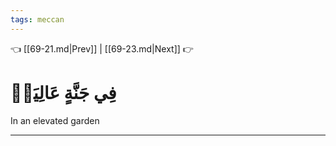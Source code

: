 ```yaml
---
tags: meccan
---
```


👈 [[69-21.md|Prev]] | [[69-23.md|Next]] 👉

# فِي جَنَّةٍ عَالِيَةٖ

In an elevated garden

---

